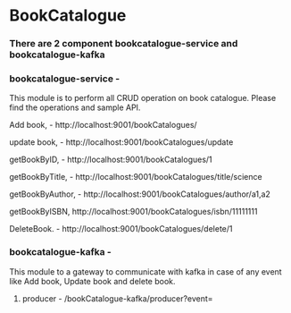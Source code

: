 # BookCatalogue
### There are 2 component bookcatalogue-service and bookcatalogue-kafka
### bookcatalogue-service -
   This module is to perform all CRUD operation on book catalogue. Please find the operations 
   and sample API.
     
Add book, - http://localhost:9001/bookCatalogues/ 
       
update book, - http://localhost:9001/bookCatalogues/update

getBookByID, - http://localhost:9001/bookCatalogues/1
     
getBookByTitle, - http://localhost:9001/bookCatalogues/title/science
 
getBookByAuthor, - http://localhost:9001/bookCatalogues/author/a1,a2

getBookByISBN, http://localhost:9001/bookCatalogues/isbn/11111111

DeleteBook. - http://localhost:9001/bookCatalogues/delete/1

### bookcatalogue-kafka - 
   This module to a gateway to communicate with kafka in case of any event like 
   Add book, Update book and delete book.
    
1. producer - /bookCatalogue-kafka/producer?event=<message>